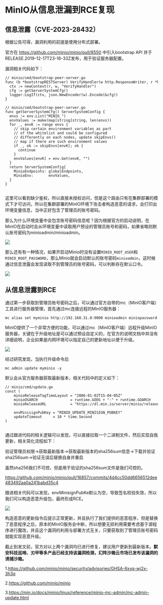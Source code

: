 # MinIO从信息泄漏到RCE复现
信息泄露（CVE-2023-28432）
--------------------

根据公告可得，漏洞利用的前提是使用分布式部署。

官方在 https://github.com/minio/minio/pull/8550 中引入bootstrap API 并于 RELEASE.2019-12-17T23-16-33Z发布，用于验证服务器配置。

漏洞相关代码如下：

```
// minio/cmd/bootstrap-peer-server.go  
func (b *bootstrapRESTServer) VerifyHandler(w http.ResponseWriter, r *http.Request) {  
  ctx := newContext(r, w, "VerifyHandler")  
  cfg := getServerSystemCfg()  
  logger.LogIf(ctx, json.NewEncoder(w).Encode(&cfg))  
}

// minio/cmd/bootstrap-peer-server.go  
func getServerSystemCfg() ServerSystemConfig {  
  envs := env.List("MINIO_")  
  envValues := make(map[string]string, len(envs))  
  for _, envK := range envs {  
    // skip certain environment variables as part  
    // of the whitelist and could be configured  
    // differently on each nodes, update skipEnvs()  
    // map if there are such environment values  
    if _, ok := skipEnvs[envK]; ok {  
      continue  
    }  
    envValues[envK] = env.Get(envK, "")  
  }  
  return ServerSystemConfig{  
    MinioEndpoints: globalEndpoints,  
    MinioEnv:       envValues,  
  }  
}


```

这里可以看到缺少鉴权，所以直接未授权访问，但是这个路由只有在集群部署的模式下才可访问，所以在集群部署的MinIO环境下攻击者构造恶意的请求，会打印出环境变量信息，当中正好包含了管理员的账号密码。

那么为什么环境变量中会包含账号密码信息呢？因为根据官方的启动说明，在MinIO在启动时会从环境变量中读取用户预设的管理员账号和密码，如果省略则默认账号密码为minioadmin/minioadmin。

![](https://github.com/D0n9/paper_archive/blob/main/paper/picture/2023/4/1d663958-2b33-43de-9d0b-b433c31ceb63.jpeg?raw=true)

那么还有有一种情况，如果开启动Minio时没有设置`MINIO_ROOT_USER`和`MINIO_ROOT_PASSWORD`，那么Minio就会启动默认的账号密码`minioadmin`，这时候通过信息泄露会发现读取不到管理员的账号密码，可以判断存在默认口令。

![](https://github.com/D0n9/paper_archive/blob/main/paper/picture/2023/4/1a6f6847-0e52-438a-8c5e-38e3ff0a6320.jpeg?raw=true)

从信息泄露到RCE
---------

通过第一步获取到管理员账号密码之后，可以通过官方自带的mc（MinIO客户端）工具进行服务器管理，首先通过mc连接远程的MinIO服务器：

```
mc alias set myminio http://192.168.31.8:9000 minioadmin miniopassword
```

MinIO提供了一个非常方便的功能，可以通过mc（MinIO客户端）远程升级MinIO服务器，关键在于升级地址是可以通过预设自定义的，在官方的说明文档中并没有详细说明，企业如果是内网环境可以指定自己的更新地址以便于升级。

![](https://github.com/D0n9/paper_archive/blob/main/paper/picture/2023/4/15f9ec4c-93d0-4fb7-8a1b-8277b4059992.png?raw=true)

  

经过研究发现，当执行升级命令后

```
mc admin update myminio -y
```

默认会从官方服务器获取最新版本，相关代码中的定义如下：

```
// minio/cmd/update.go  
const (  
    minioReleaseTagTimeLayout = "2006-01-02T15-04-05Z"  
    minioOSARCH               = runtime.GOOS + "-" + runtime.GOARCH  
    minioReleaseURL           = "https://dl.min.io/server/minio/release/" + minioOSARCH + SlashSeparator

    envMinisignPubKey = "MINIO_UPDATE_MINISIGN_PUBKEY"  
    updateTimeout     = 10 * time.Second  
)


```

通过跟进代码的相关逻辑可以发现，可以直接拉取一个二进制文件，然后实现自我更新，相关简化流程如下：

验证管理员权限→获取最新版本→获取最新版本的sha256sum信息→下载并验证sha256sum→验证无误后替换自身并重启

虽然sha256我们不可控，但是用于验证的sha256sum文件是我们可控的。

https://github.com/minio/minio/pull/16857/commits/4d4cc50dd6656512dee483492aa0a241babd35c4

跟进相关代码可以发现，envMinisignPubKe默认为空，导致签名校验失效，所以我们可以构造恶意升级包，最终形成RCE。

![](https://github.com/D0n9/paper_archive/blob/main/paper/picture/2023/4/7b3c3a6c-9427-4723-96e7-407de9083622.jpeg?raw=true)

构造恶意的更新指令后提示正常更新，并且执行了我们提供的恶意程序，但是替换了恶意程序之后，原本的MinIO服务会中断，所以想要无损利用需要考虑基于源程序进行魔改，并且这个漏洞的利用与部署方式无关，只要获取到了管理员账号密码就能实现恶意升级。

截止到发文前，官方对以上两个漏洞均已进行修复，建议用户更新到最新版本。**默安科技巡哨、刃甲等多产品已经支持该漏洞检测，幻阵沙箱云市场已发布该漏洞的诱捕沙箱。** 

1.https://github.com/minio/minio/security/advisories/GHSA-6xvq-wj2x-3h3q

2.https://github.com/minio/minio

3.https://min.io/docs/minio/linux/reference/minio-mc-admin/mc-admin-update.html